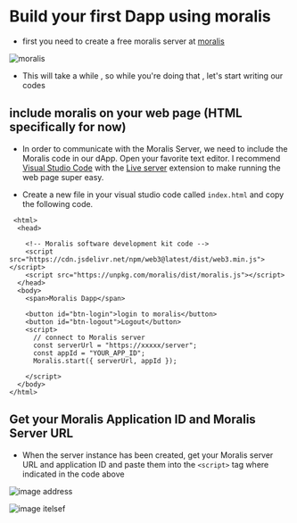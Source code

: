 # Build your first Dapp using moralis


- first you need to create a free moralis server at [moralis](https://moralis.io)

 ![moralis](https://docs.moralis.io/~/files/v0/b/gitbook-28427.appspot.com/o/assets%2F-MVStbACGLCycg7J5WQ2%2F-MhT9ur04bEBvZ15Qlrf%2F-MhTBE9FPnuaKJ8O4T4e%2Fimage.png?alt=media&token=ccc65322-55bb-472b-93a7-3a95c471b6b7)
 
 - This will take a while , so while you're doing that , let's start writing our codes 

## include moralis on your web page (HTML specifically for now)

- In order to communicate with the Moralis Server, we need to include the Moralis code in our dApp. Open your favorite text editor. I recommend [Visual Studio Code](https://code.visualstudio.com) with the [Live server](https://marketplace.visualstudio.com/items?itemName=ritwickdey.LiveServer) extension to make running the web page super easy.

- Create a new file in your visual studio code called ``index.html`` and copy the following code.

```
 <html>
  <head>
  
    <!-- Moralis software development kit code -->
    <script src="https://cdn.jsdelivr.net/npm/web3@latest/dist/web3.min.js"></script>
    <script src="https://unpkg.com/moralis/dist/moralis.js"></script>
  </head>
  <body>
    <span>Moralis Dapp</span>
    
    <button id="btn-login">login to moralis</button>
    <button id="btn-logout">Logout</button>
    <script>
      // connect to Moralis server
      const serverUrl = "https://xxxxx/server";
      const appId = "YOUR_APP_ID";
      Moralis.start({ serverUrl, appId });

    </script>
  </body>
</html>
```

## Get your Moralis Application ID and Moralis Server URL

- When the server instance has been created, get your Moralis server URL and application ID and paste them into the ``<script>`` tag where indicated in the code above

![image address](https://docs.moralis.io/~/files/v0/b/gitbook-28427.appspot.com/o/assets%2F-MVStbACGLCycg7J5WQ2%2F-MhT9ur04bEBvZ15Qlrf%2F-MhTCJn-jDryN6LL7rbc%2Fimage.png?alt=media&token=dc0517b3-fb21-43ab-b62d-23f07835a5b3)


![image itelsef](https://docs.moralis.io/~/files/v0/b/gitbook-28427.appspot.com/o/assets%2F-MVStbACGLCycg7J5WQ2%2F-MhT9ur04bEBvZ15Qlrf%2F-MhTCdAlRtJ1MHmYCZc5%2Fimage.png?alt=media&token=84ead725-fb89-4989-9d3a-da4680639696)
